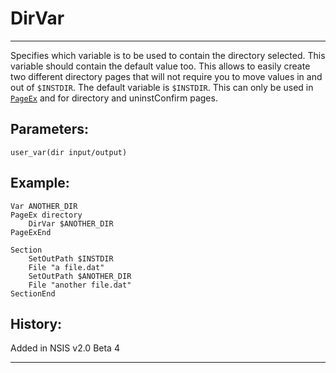 # DirVar

---

Specifies which variable is to be used to contain the directory selected. This variable should contain the default value too. This allows to easily create two different directory pages that will not require you to move values in and out of `$INSTDIR`. The default variable is `$INSTDIR`. This can only be used in [`PageEx`][1] and for directory and uninstConfirm pages.

## Parameters:

    user_var(dir input/output)

## Example:

	Var ANOTHER_DIR
	PageEx directory
		DirVar $ANOTHER_DIR
	PageExEnd
	 
	Section
		SetOutPath $INSTDIR
		File "a file.dat"
		SetOutPath $ANOTHER_DIR
		File "another file.dat"
	SectionEnd

## History:

Added in NSIS v2.0 Beta 4

---

[1]: PageEx.md
